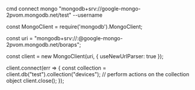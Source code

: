 cmd connect mongo "mongodb+srv://google-mongo-2pvom.mongodb.net/test"  --username <username>

const MongoClient = require('mongodb').MongoClient;

const uri = "mongodb+srv://<username>:<password>@google-mongo-2pvom.mongodb.net/boraps";

const client = new MongoClient(uri, { useNewUrlParser: true });

client.connect(err => {
  const collection = client.db("test").collection("devices");
  // perform actions on the collection object
  client.close();
});
